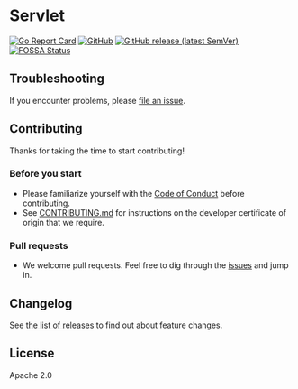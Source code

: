 # Servlet

[![Go Report Card](https://goreportcard.com/badge/github.com/kubermatic-labs/servlet)](https://goreportcard.com/report/github.com/kubermatic-labs/servlet)
[![GitHub](https://img.shields.io/github/license/kubermatic-labs/servlet)](https://img.shields.io/github/license/kubermatic-labs/servlet)
[![GitHub release (latest SemVer)](https://img.shields.io/github/v/release/kubermatic-labs/servlet?sort=semver)](https://img.shields.io/github/v/release/kubermatic-labs/servlet?sort=semver)
[![FOSSA Status](https://app.fossa.com/api/projects/git%2Bgithub.com%2Fkubermatic-labs%2Fservlet.svg?type=shield)](https://app.fossa.com/projects/git%2Bgithub.com%2Fkubermatic-labs%2Fservlet?ref=badge_shield)

## Troubleshooting

If you encounter problems, please [file an issue][1].

## Contributing

Thanks for taking the time to start contributing!

### Before you start

* Please familiarize yourself with the [Code of Conduct][4] before contributing.
* See [CONTRIBUTING.md][2] for instructions on the developer certificate of origin that we require.

### Pull requests

* We welcome pull requests. Feel free to dig through the [issues][1] and jump in.

## Changelog

See [the list of releases][3] to find out about feature changes.

## License

Apache 2.0

[1]: https://github.com/kubermatic-labs/servlet/issues
[2]: https://github.com/kubermatic-labs/servlet/blob/main/CONTRIBUTING.md
[3]: https://github.com/kubermatic-labs/servlet/releases
[4]: https://github.com/kubermatic-labs/servlet/blob/main/CODE_OF_CONDUCT.md
